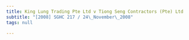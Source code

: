 ```yaml
---
title: King Lung Trading Pte Ltd v Tiong Seng Contractors (Pte) Ltd
subtitle: "[2008] SGHC 217 / 24\_November\_2008"
tags: null

---
```


